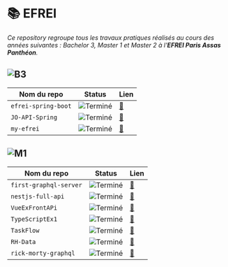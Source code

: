 # 📚 EFREI

_Ce repository regroupe tous les travaux pratiques réalisés au cours des années suivantes : Bachelor 3, Master 1 et Master 2 à l'__EFREI Paris Assas Panthéon__._


## ![B3](https://img.shields.io/badge/B3-blue)

| Nom du repo | Status | Lien |
|----------------|--------|------|
| `efrei-spring-boot` | ![Terminé](https://img.shields.io/badge/Terminé-brightgreen) | [🔗](https://github.com/armanceau/efrei-spring-boot) |
| `JO-API-Spring` | ![Terminé](https://img.shields.io/badge/Terminé-brightgreen) | [🔗](https://github.com/armanceau/JO-API-Spring) |
| `my-efrei` | ![Terminé](https://img.shields.io/badge/Terminé-brightgreen) | [🔗](https://github.com/armanceau/my-efrei) |

## ![M1](https://img.shields.io/badge/M1-8A2BE2)

| Nom du repo | Status | Lien |
|----------------|--------|------|
| `first-graphql-server` | ![Terminé](https://img.shields.io/badge/Terminé-brightgreen) | [🔗](https://github.com/armanceau/first-graphql-server) |
| `nestjs-full-api` | ![Terminé](https://img.shields.io/badge/Terminé-brightgreen) | [🔗](https://github.com/armanceau/nestjs-full-api) |
| `VueExFrontAPi` | ![Terminé](https://img.shields.io/badge/Terminé-brightgreen) | [🔗](https://github.com/armanceau/VueExFrontAPi) |
| `TypeScriptEx1` | ![Terminé](https://img.shields.io/badge/Terminé-brightgreen) | [🔗](https://github.com/armanceau/TypeScriptEx1) |
| `TaskFlow` | ![Terminé](https://img.shields.io/badge/Terminé-brightgreen) | [🔗](https://github.com/armanceau/TaskFlow) |
| `RH-Data` | ![Terminé](https://img.shields.io/badge/Terminé-brightgreen) | [🔗](https://github.com/armanceau/RH-Data) |
| `rick-morty-graphql` | ![Terminé](https://img.shields.io/badge/Terminé-brightgreen) | [🔗](https://github.com/armanceau/rick-morty-graphql) |
